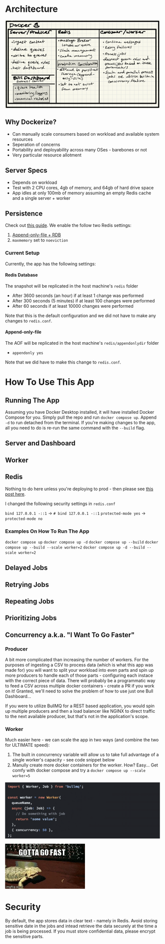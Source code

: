 # Architecture

![Architecture Diagram](architecture_diagram.png)

## Why Dockerize?
- Can manually scale consumers based on workload and available system resources
- Seperation of concerns
- Portability and deployability across many OSes - barebones or not
- Very particular resource allotment

## Server Specs
- Depends on workload
- Test with 2 CPU cores, 4gb of memory, and 64gb of hard drive space
- App idles at only 100mb of memory assuming an empty Redis cache and a single server + worker

## Persistence
Check out [this guide](https://docs.bullmq.io/guide/going-to-production). We enable the follow two Redis settings:
1. [Append-only-file + RDB](https://redis.io/docs/management/persistence/)
2. `maxmemory` set to `noeviction`

### Current Setup
Currently, the app has the following settings:

#### Redis Database
The snapshot will be replicated in the host machine's `redis` folder

* After 3600 seconds (an hour) if at least 1 change was performed
* After 300 seconds (5 minutes) if at least 100 changes were performed
* After 60 seconds if at least 10000 changes were performed

Note that this is the default configuration and we did not have to make any changes to `redis.conf`.

#### Append-only-file
The AOF will be replicated in the host machine's `redis/appendonlydir` folder

* `appendonly yes`

Note that we did have to make this change to `redis.conf`.

# How To Use This App

## Running The App
Assuming you have Docker Desktop installed, it will have installed Docker Compose for you. Simply pull the repo and run `docker compose up`. Append `-d` to run detached from the terminal. If you're making changes to the app, all you need to do is re-run the same command with the `--build` flag.

## Server and Dashboard

## Worker

## Redis
Nothing to do here unless you're deploying to prod - then please see [this post here](https://docs.bullmq.io/guide/going-to-production).

I changed the following security settings in `redis.conf`

`bind 127.0.0.1 -::1` -> `# bind 127.0.0.1 -::1`
`protected-mode yes` -> `protected-mode no`

### Examples On How To Run The App
`docker compose up`
`docker compose up -d`
`docker compose up --build`
`docker compose up --build --scale worker=2`
`docker compose up -d --build --scale worker=2`

## Delayed Jobs

## Retrying Jobs

## Repeating Jobs

## Prioritizing Jobs

## Concurrency a.k.a. "I Want To Go Faster"

### Producer
A bit more complicated than increasing the number of workers. For the purposes of ingesting a CSV to process data (which is what this app was made for) you will want to split your workload into even parts and spin up more producers to handle each of those parts - configuring each instace with the correct piece of data. There will probably be a programmatic way to feed a CSV across multiple docker containers - create a PR if you work on it! Granted, we'll need to solve the problem of how to use just one Bull Dashboard...

If you were to utilize BullMQ for a REST based application, you would spin up multiple producers and then a load balancer like NGINX to direct traffic to the next available producer, but that's not in the application's scope.

### Worker
Much easier here - we can scale the app in two ways (and combine the two for ULTIMATE speed):
1. The built in concurrency variable will allow us to take full advantage of a single worker's capacity - see code snippet below
2. Manully create more docker containers for the worker. How? Easy... Get comfy with docker compose and try a `docker compose up --scale worker=5`

![](concurrency_var.png)

![](faster.png)

# Security
By default, the app stores data in clear text - namely in Redis. Avoid storing sensitive date in the jobs and intead retrieve the data securely at the time a job is being processed. If you must store confidential data, please encrypt the sensitive parts.
